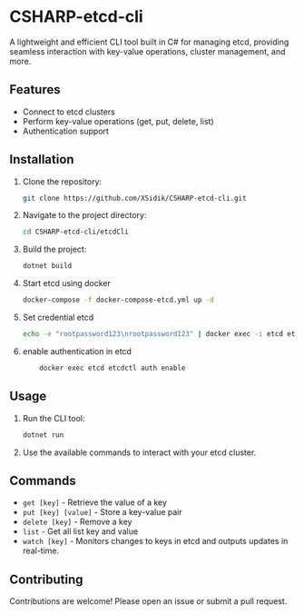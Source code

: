 # CSHARP-etcd-cli
A lightweight and efficient CLI tool built in C# for managing etcd, providing seamless interaction with key-value operations, cluster management, and more. 

## Features
- Connect to etcd clusters
- Perform key-value operations (get, put, delete, list)
- Authentication support

## Installation
1. Clone the repository:
    ```sh
    git clone https://github.com/XSidik/CSHARP-etcd-cli.git
    ```
2. Navigate to the project directory:
    ```sh
    cd CSHARP-etcd-cli/etcdCli
    ```
3. Build the project:
    ```sh
    dotnet build
    ```
4. Start etcd using docker
    ```sh
    docker-compose -f docker-compose-etcd.yml up -d
    ```
5. Set credential etcd
    ```sh
    echo -e "rootpassword123\nrootpassword123" | docker exec -i etcd etcdctl user add root --interactive=false
    ```
6. enable authentication in etcd
    ```sh
        docker exec etcd etcdctl auth enable
    ```

## Usage
1. Run the CLI tool:
    ```sh
    dotnet run
    ```
2. Use the available commands to interact with your etcd cluster.

## Commands
- `get [key]` - Retrieve the value of a key
- `put [key] [value]` - Store a key-value pair
- `delete [key]` - Remove a key
- `list` - Get all list key and value
- `watch [key]` - Monitors changes to keys in etcd and outputs updates in real-time.

## Contributing
Contributions are welcome! Please open an issue or submit a pull request.
